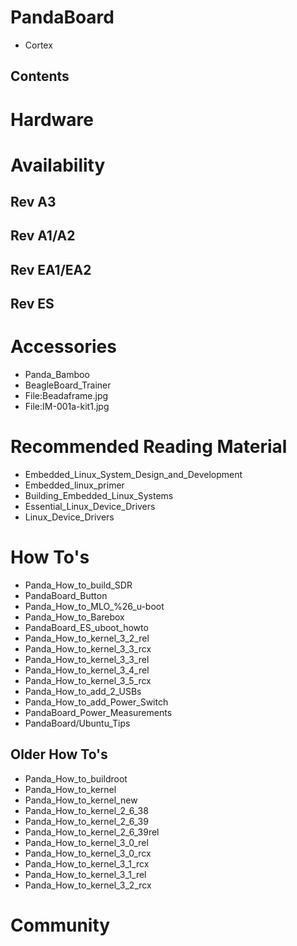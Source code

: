 # PandaBoard
* Cortex
## Contents
# Hardware
# Availability
## Rev A3
## Rev A1/A2
## Rev EA1/EA2
## Rev ES
# Accessories
* Panda_Bamboo
* BeagleBoard_Trainer
* File:Beadaframe.jpg
* File:IM-001a-kit1.jpg
# Recommended Reading Material
* Embedded_Linux_System_Design_and_Development
* Embedded_linux_primer
* Building_Embedded_Linux_Systems
* Essential_Linux_Device_Drivers
* Linux_Device_Drivers
# How To's
* Panda_How_to_build_SDR
* PandaBoard_Button
* Panda_How_to_MLO_%26_u-boot
* Panda_How_to_Barebox
* PandaBoard_ES_uboot_howto
* Panda_How_to_kernel_3_2_rel
* Panda_How_to_kernel_3_3_rcx
* Panda_How_to_kernel_3_3_rel
* Panda_How_to_kernel_3_4_rel
* Panda_How_to_kernel_3_5_rcx
* Panda_How_to_add_2_USBs
* Panda_How_to_add_Power_Switch
* PandaBoard_Power_Measurements
* PandaBoard/Ubuntu_Tips
## Older How To's
* Panda_How_to_buildroot
* Panda_How_to_kernel
* Panda_How_to_kernel_new
* Panda_How_to_kernel_2_6_38
* Panda_How_to_kernel_2_6_39
* Panda_How_to_kernel_2_6_39rel
* Panda_How_to_kernel_3_0_rel
* Panda_How_to_kernel_3_0_rcx
* Panda_How_to_kernel_3_1_rcx
* Panda_How_to_kernel_3_1_rel
* Panda_How_to_kernel_3_2_rcx
# Community
